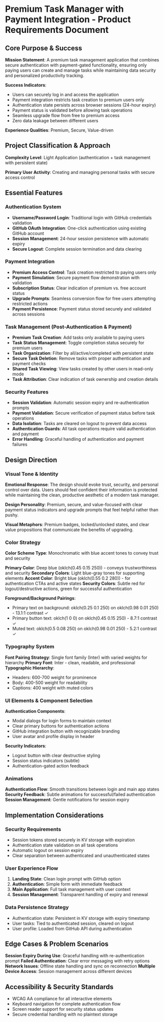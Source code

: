 # Premium Task Manager with Payment Integration - Product Requirements Document

## Core Purpose & Success

**Mission Statement**: A premium task management application that combines secure authentication with payment-gated functionality, ensuring only paying users can create and manage tasks while maintaining data security and personalized productivity tracking.

**Success Indicators**: 
- Users can securely log in and access the application
- Payment integration restricts task creation to premium users only
- Authentication state persists across browser sessions (24-hour expiry)
- Payment status is validated before allowing task operations
- Seamless upgrade flow from free to premium access
- Zero data leakage between different users

**Experience Qualities**: Premium, Secure, Value-driven

## Project Classification & Approach

**Complexity Level**: Light Application (authentication + task management with persistent state)

**Primary User Activity**: Creating and managing personal tasks with secure access control

## Essential Features

### Authentication System
- **Username/Password Login**: Traditional login with GitHub credentials validation
- **GitHub OAuth Integration**: One-click authentication using existing GitHub account
- **Session Management**: 24-hour session persistence with automatic expiry
- **Secure Logout**: Complete session termination and data clearing

### Payment Integration
- **Premium Access Control**: Task creation restricted to paying users only
- **Payment Simulation**: Secure payment flow demonstration with validation
- **Subscription Status**: Clear indication of premium vs. free account status
- **Upgrade Prompts**: Seamless conversion flow for free users attempting restricted actions
- **Payment Persistence**: Payment status stored securely and validated across sessions

### Task Management (Post-Authentication & Payment)
- **Premium Task Creation**: Add tasks only available to paying users
- **Task Status Management**: Toggle completion status securely for premium users
- **Task Organization**: Filter by all/active/completed with persistent state
- **Secure Task Deletion**: Remove tasks with proper authentication and payment checks
- **Shared Task Viewing**: View tasks created by other users in read-only mode
- **Task Attribution**: Clear indication of task ownership and creation details

### Security Features
- **Session Validation**: Automatic session expiry and re-authentication prompts
- **Payment Validation**: Secure verification of payment status before task operations
- **Data Isolation**: Tasks are cleared on logout to prevent data access
- **Authentication Guards**: All task operations require valid authentication and payment
- **Error Handling**: Graceful handling of authentication and payment failures

## Design Direction

### Visual Tone & Identity
**Emotional Response**: The design should evoke trust, security, and personal control over data. Users should feel confident their information is protected while maintaining the clean, productive aesthetic of a modern task manager.

**Design Personality**: Premium, secure, and value-focused with clear payment status indicators and upgrade prompts that feel helpful rather than pushy.

**Visual Metaphors**: Premium badges, locked/unlocked states, and clear value propositions that communicate the benefits of upgrading.

### Color Strategy
**Color Scheme Type**: Monochromatic with blue accent tones to convey trust and security

**Primary Color**: Deep blue (oklch(0.45 0.15 250)) - conveys trustworthiness and security
**Secondary Colors**: Light blue-gray tones for supporting elements
**Accent Color**: Bright blue (oklch(0.55 0.2 280)) - for authentication CTAs and active states
**Security Colors**: Subtle red for logout/destructive actions, green for successful authentication

**Foreground/Background Pairings**:
- Primary text on background: oklch(0.25 0.1 250) on oklch(0.98 0.01 250) - 13.1:1 contrast ✓
- Primary button text: oklch(1 0 0) on oklch(0.45 0.15 250) - 8.7:1 contrast ✓
- Muted text: oklch(0.5 0.08 250) on oklch(0.98 0.01 250) - 5.2:1 contrast ✓

### Typography System
**Font Pairing Strategy**: Single font family (Inter) with varied weights for hierarchy
**Primary Font**: Inter - clean, readable, and professional
**Typographic Hierarchy**: 
- Headers: 600-700 weight for prominence
- Body: 400-500 weight for readability
- Captions: 400 weight with muted colors

### UI Elements & Component Selection
**Authentication Components**:
- Modal dialogs for login forms to maintain context
- Clear primary buttons for authentication actions
- GitHub integration button with recognizable branding
- User avatar and profile display in header

**Security Indicators**:
- Logout button with clear destructive styling
- Session status indicators (subtle)
- Authentication-gated action feedback

### Animations
**Authentication Flow**: Smooth transitions between login and main app states
**Security Feedback**: Subtle animations for successful/failed authentication
**Session Management**: Gentle notifications for session expiry

## Implementation Considerations

### Security Requirements
- Session tokens stored securely in KV storage with expiration
- Authentication state validation on all task operations
- Automatic logout on session expiry
- Clear separation between authenticated and unauthenticated states

### User Experience Flow
1. **Landing State**: Clean login prompt with GitHub option
2. **Authentication**: Simple form with immediate feedback
3. **Main Application**: Full task management with user context
4. **Session Management**: Transparent handling of expiry and renewal

### Data Persistence Strategy
- Authentication state: Persistent in KV storage with expiry timestamp
- User tasks: Tied to authenticated session, cleared on logout
- User profile: Loaded from GitHub API during authentication

## Edge Cases & Problem Scenarios

**Session Expiry During Use**: Graceful handling with re-authentication prompt
**Failed Authentication**: Clear error messaging with retry options
**Network Issues**: Offline state handling and sync on reconnection
**Multiple Device Access**: Session management across different devices

## Accessibility & Security Standards
- WCAG AA compliance for all interactive elements
- Keyboard navigation for complete authentication flow
- Screen reader support for security status updates
- Secure credential handling with no plaintext storage
